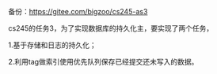 备份：https://gitee.com/bigzoo/cs245-as3


cs245的任务3，为了实现数据库的持久化主，要实现了两个任务，


1.基于存储和日志的持久化；


2.利用tag做索引使用优先队列保存已经提交还未写入的数据。
